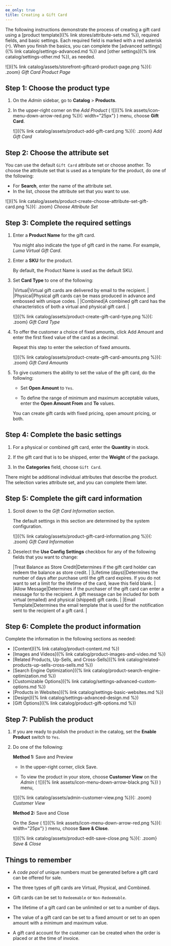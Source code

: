 ```yaml
---
ee_only: true
title: Creating a Gift Card
---
```


The following instructions demonstrate the process of creating a gift card using a [product template]({% link stores/attribute-sets.md %}), required fields, and basic settings. Each required field is marked with a red asterisk (`*`). When you finish the basics, you can complete the [advanced settings]({% link catalog/settings-advanced.md %}) and [other settings]({% link catalog/settings-other.md %}), as needed.

![]({% link catalog/assets/storefront-giftcard-product-page.png %}){: .zoom}
_Gift Card Product Page_

## Step 1: Choose the product type

1. On the _Admin_ sidebar, go to **Catalog** > **Products**.

1. In the upper-right corner on the _Add Product_ ( ![]({% link assets/icon-menu-down-arrow-red.png %}){: width="25px"} ) menu, choose **Gift Card**.

    ![]({% link catalog/assets/product-add-gift-card.png %}){: .zoom}
    _Add Gift Card_

## Step 2: Choose the attribute set

You can use the default `Gift Card` attribute set or choose another. To choose the attribute set that is used as a template for the product, do one of the following:

- For **Search**, enter the name of the attribute set.
- In the list, choose the attribute set that you want to use.

![]({% link catalog/assets/product-create-choose-attribute-set-gift-card.png %}){: .zoom}
_Choose Attribute Set_

## Step 3: Complete the required settings

1. Enter a **Product Name** for the gift card.

   You might also indicate the type of gift card in the name. For example, _Luma Virtual Gift Card_.

1. Enter a **SKU** for the product.

   By default, the Product Name is used as the default SKU.

1. Set **Card Type** to one of the following:

    |Virtual|Virtual gift cards are delivered by email to the recipient. |
    |Physical|Physical gift cards can be mass produced in advance and embossed with unique codes. |
    |Combined|A combined gift card has the characteristics of both a virtual and physical gift card. |

    ![]({% link catalog/assets/product-create-gift-card-type.png %}){: .zoom}
    _Gift Card Type_

1. To offer the customer a choice of fixed amounts, click <span class="btn">Add Amount</span> and enter the first fixed value of the card as a decimal.

   Repeat this step to enter the selection of fixed amounts.

    ![]({% link catalog/assets/product-create-gift-card-amounts.png %}){: .zoom}
    _Gift Card Amounts_

1. To give customers the ability to set the value of the gift card, do the following:

   - Set **Open Amount** to `Yes`.

   - To define the range of minimum and maximum acceptable values, enter the **Open Amount From** and **To** values.

    You can create gift cards with fixed pricing, open amount pricing, or both.

## Step 4: Complete the basic settings

1. For a physical or combined gift card, enter the **Quantity** in stock.

1. If the gift card that is to be shipped, enter the **Weight** of the package.

1. In the **Categories** field, choose `Gift Card`.

There might be additional individual attributes that describe the product. The selection varies attribute set, and you can complete them later.

## Step 5: Complete the gift card information

1. Scroll down to the _Gift Card Information_ section.

    The default settings in this section are determined by the system configuration.

    ![]({% link catalog/assets/product-gift-card-information.png %}){: .zoom}
    _Gift Card Information_

1. Deselect the **Use Config Settings** checkbox for any of the following fields that you want to change:

    |Treat Balance as Store Credit|Determines if the gift card holder can redeem the balance as store credit. |
    |Lifetime (days)|Determines the number of days after purchase until the gift card expires. If you do not want to set a limit for the lifetime of the card, leave this field blank. |
    |Allow Message|Determines if the purchaser of the gift card can enter a message for to the recipient. A gift message can be included for both virtual (emailed) and physical (shipped) gift cards. |
    |Email Template|Determines the email template that is used for the notification sent to the recipient of a gift card. |

## Step 6: Complete the product information

Complete the information in the following sections as needed:

- [Content]({% link catalog/product-content.md %})
- [Images and Videos]({% link catalog/product-images-and-video.md %})
- [Related Products, Up-Sells, and Cross-Sells]({% link catalog/related-products-up-sells-cross-sells.md %})
- [Search Engine Optimization]({% link catalog/product-search-engine-optimization.md %})
- [Customizable Options]({% link catalog/settings-advanced-custom-options.md %})
- [Products in Websites]({% link catalog/settings-basic-websites.md %})
- [Design]({% link catalog/settings-advanced-design.md %})
- [Gift Options]({% link catalog/product-gift-options.md %})

## Step 7: Publish the product

1. If you are ready to publish the product in the catalog, set the **Enable Product** switch to `Yes`.

1. Do one of the following:

   **Method 1:** Save and Preview

   - In the upper-right corner, click <span class="btn">Save</span>.

   - To view the product in your store, choose **Customer View** on the _Admin_ ( ![]({% link assets/icon-menu-down-arrow-black.png %}) ) menu,

    ![]({% link catalog/assets/admin-customer-view.png %}){: .zoom}
    _Customer View_

   **Method 2:** Save and Close

   On the _Save_ ( ![]({% link assets/icon-menu-down-arrow-red.png %}){: width="25px"} ) menu, choose **Save & Close**.

    ![]({% link catalog/assets/product-edit-save-close.png %}){: .zoom}
    _Save & Close_

## Things to remember

- A _code pool_ of unique numbers must be generated before a gift card can be offered for sale.

- The three types of gift cards are Virtual, Physical, and Combined.

- Gift cards can be set to `Redeemable` or `Non-Redeemable`.

- The lifetime of a gift card can be unlimited or set to a number of days.

- The value of a gift card can be set to a fixed amount or set to an open amount with a minimum and maximum value.

- A gift card account for the customer can be created when the order is placed or at the time of invoice.
